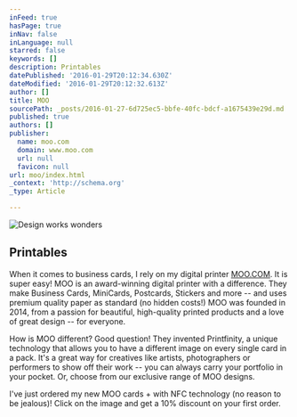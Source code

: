 ```yaml
---
inFeed: true
hasPage: true
inNav: false
inLanguage: null
starred: false
keywords: []
description: Printables
datePublished: '2016-01-29T20:12:34.630Z'
dateModified: '2016-01-29T20:12:32.613Z'
author: []
title: MOO
sourcePath: _posts/2016-01-27-6d725ec5-bbfe-40fc-bdcf-a1675439e29d.md
published: true
authors: []
publisher:
  name: moo.com
  domain: www.moo.com
  url: null
  favicon: null
url: moo/index.html
_context: 'http://schema.org'
_type: Article

---
```

![Design works wonders](https://s3-us-west-2.amazonaws.com/the-grid-img/p/848a0f6997be45948c3f9d8ff7d06f8d7a205205.gif)

## Printables

When it comes to business cards, I rely on my digital printer [MOO.COM][0].
It is super easy! MOO is an award-winning digital printer with a difference. They make Business Cards, MiniCards,
Postcards, Stickers and more -- and uses premium quality paper as standard (no hidden costs!) MOO was founded in 2014, from a passion for beautiful, high-quality printed products and a love of great design -- for everyone. 

How is MOO different? Good question! They invented Printfinity, a unique technology that allows you
to have a different image on every single card in a pack. It's a great way for creatives like artists,
photographers or performers to show off their work -- you can always carry your portfolio in your
pocket. Or, choose from our exclusive range of MOO designs. 

I've just ordered my new MOO cards + with NFC technology (no reason to be jealous)! Click on the image and get a 10% discount on your first order.

[0]: http://www.awin1.com/awclick.php?mid=2562&id=264457